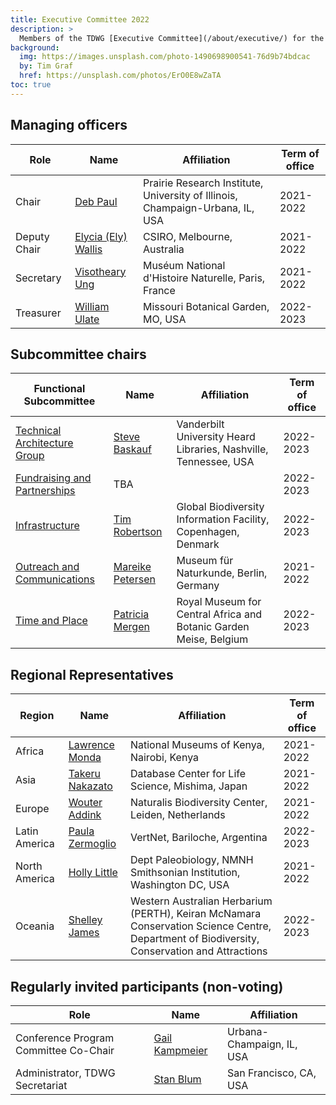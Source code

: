 ```yaml
---
title: Executive Committee 2022
description: >
  Members of the TDWG [Executive Committee](/about/executive/) for the 2022 calendar year.
background:
  img: https://images.unsplash.com/photo-1490698900541-76d9b74bdcac
  by: Tim Graf
  href: https://unsplash.com/photos/ErO0E8wZaTA
toc: true
---
```


## Managing officers

Role | Name | Affiliation | Term of office
--- | --- | --- | ---
Chair | [Deb Paul](mailto:dlpssf@gmail.com) | Prairie Research Institute, University of Illinois, Champaign-Urbana, IL, USA | 2021-2022
Deputy Chair | [Elycia (Ely) Wallis](mailto:ely.wallis@csiro.au) | CSIRO, Melbourne, Australia | 2021-2022
Secretary | [Visotheary Ung](mailto:secretary@tdwg.org) | Muséum National d'Histoire Naturelle, Paris, France | 2021-2022
Treasurer | [William Ulate](mailto:treasurer@tdwg.org) | Missouri Botanical Garden, MO, USA | 2022-2023

## Subcommittee chairs

Functional Subcommittee | Name | Affiliation | Term of office
--- | --- | --- | ---
[Technical Architecture Group](/about/committees/tag/) | [Steve Baskauf](mailto:) | Vanderbilt University Heard Libraries, Nashville, Tennessee, USA  | 2022-2023
[Fundraising and Partnerships](/about/committees/fundraising/) | TBA |  | 2022-2023
[Infrastructure](/about/committees/infrastructure/) | [Tim Robertson](mailto:trobertson@gbif.org) | Global Biodiversity Information Facility, Copenhagen, Denmark | 2022-2023
[Outreach and Communications](/about/committees/outreach/) | [Mareike Petersen](mailto:Mareike.Petersen@mfn.berlin) | Museum für Naturkunde, Berlin, Germany | 2021-2022
[Time and Place](/about/committees/tardis/) | [Patricia Mergen](mailto:mergen.patricia@gmail.com) | Royal Museum for Central Africa and Botanic Garden Meise, Belgium | 2022-2023

## Regional Representatives

Region | Name | Affiliation | Term of office
--- | --- | --- | ---
Africa | [Lawrence Monda](mailto:lmonda@museums.or.ke) | National Museums of Kenya, Nairobi, Kenya | 2021-2022
Asia | [Takeru Nakazato](mailto:nakazato@dbcls.rois.ac.jp) | Database Center for Life Science, Mishima, Japan | 2021-2022
Europe | [Wouter Addink](mailto:wouter.addink@naturalis.nl) | Naturalis Biodiversity Center, Leiden, Netherlands | 2021-2022
Latin America | [Paula Zermoglio](mailto:pzermoglio@gmail.com) | VertNet, Bariloche, Argentina | 2022-2023
North America | [Holly Little](mailto:littleh@si.edu) | Dept Paleobiology, NMNH Smithsonian Institution, Washington DC, USA | 2021-2022
Oceania | [Shelley James](mailto:shelley.james@dbca.wa.gov.au) | Western Australian Herbarium (PERTH), Keiran McNamara Conservation Science Centre, Department of Biodiversity, Conservation and Attractions | 2022-2023

## Regularly invited participants (non-voting)

Role | Name | Affiliation
--- | --- | ---
Conference Program Committee Co-Chair | [Gail Kampmeier](mailto:gkamp@illinois.edu) | Urbana-Champaign, IL, USA
Administrator, TDWG Secretariat | [Stan Blum](mailto:secretariat@tdwg.org) | San Francisco, CA, USA
